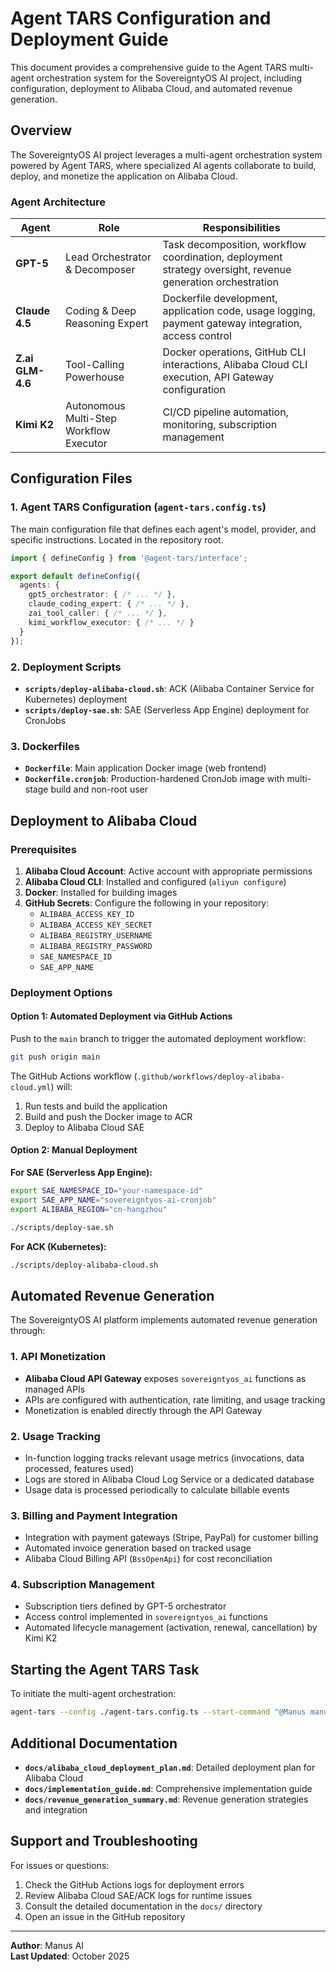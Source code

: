 # Agent TARS Configuration and Deployment Guide

This document provides a comprehensive guide to the Agent TARS multi-agent orchestration system for the SovereigntyOS AI project, including configuration, deployment to Alibaba Cloud, and automated revenue generation.

## Overview

The SovereigntyOS AI project leverages a multi-agent orchestration system powered by Agent TARS, where specialized AI agents collaborate to build, deploy, and monetize the application on Alibaba Cloud.

### Agent Architecture

| Agent | Role | Responsibilities |
|-------|------|------------------|
| **GPT-5** | Lead Orchestrator & Decomposer | Task decomposition, workflow coordination, deployment strategy oversight, revenue generation orchestration |
| **Claude 4.5** | Coding & Deep Reasoning Expert | Dockerfile development, application code, usage logging, payment gateway integration, access control |
| **Z.ai GLM-4.6** | Tool-Calling Powerhouse | Docker operations, GitHub CLI interactions, Alibaba Cloud CLI execution, API Gateway configuration |
| **Kimi K2** | Autonomous Multi-Step Workflow Executor | CI/CD pipeline automation, monitoring, subscription management |

## Configuration Files

### 1. Agent TARS Configuration (`agent-tars.config.ts`)

The main configuration file that defines each agent's model, provider, and specific instructions. Located in the repository root.

```typescript
import { defineConfig } from '@agent-tars/interface';

export default defineConfig({
  agents: {
    gpt5_orchestrator: { /* ... */ },
    claude_coding_expert: { /* ... */ },
    zai_tool_caller: { /* ... */ },
    kimi_workflow_executor: { /* ... */ }
  }
});
```

### 2. Deployment Scripts

*   **`scripts/deploy-alibaba-cloud.sh`**: ACK (Alibaba Container Service for Kubernetes) deployment
*   **`scripts/deploy-sae.sh`**: SAE (Serverless App Engine) deployment for CronJobs

### 3. Dockerfiles

*   **`Dockerfile`**: Main application Docker image (web frontend)
*   **`Dockerfile.cronjob`**: Production-hardened CronJob image with multi-stage build and non-root user

## Deployment to Alibaba Cloud

### Prerequisites

1.  **Alibaba Cloud Account**: Active account with appropriate permissions
2.  **Alibaba Cloud CLI**: Installed and configured (`aliyun configure`)
3.  **Docker**: Installed for building images
4.  **GitHub Secrets**: Configure the following in your repository:
    *   `ALIBABA_ACCESS_KEY_ID`
    *   `ALIBABA_ACCESS_KEY_SECRET`
    *   `ALIBABA_REGISTRY_USERNAME`
    *   `ALIBABA_REGISTRY_PASSWORD`
    *   `SAE_NAMESPACE_ID`
    *   `SAE_APP_NAME`

### Deployment Options

#### Option 1: Automated Deployment via GitHub Actions

Push to the `main` branch to trigger the automated deployment workflow:

```bash
git push origin main
```

The GitHub Actions workflow (`.github/workflows/deploy-alibaba-cloud.yml`) will:
1.  Run tests and build the application
2.  Build and push the Docker image to ACR
3.  Deploy to Alibaba Cloud SAE

#### Option 2: Manual Deployment

**For SAE (Serverless App Engine):**

```bash
export SAE_NAMESPACE_ID="your-namespace-id"
export SAE_APP_NAME="sovereigntyos-ai-cronjob"
export ALIBABA_REGION="cn-hangzhou"

./scripts/deploy-sae.sh
```

**For ACK (Kubernetes):**

```bash
./scripts/deploy-alibaba-cloud.sh
```

## Automated Revenue Generation

The SovereigntyOS AI platform implements automated revenue generation through:

### 1. API Monetization

*   **Alibaba Cloud API Gateway** exposes `sovereigntyos_ai` functions as managed APIs
*   APIs are configured with authentication, rate limiting, and usage tracking
*   Monetization is enabled directly through the API Gateway

### 2. Usage Tracking

*   In-function logging tracks relevant usage metrics (invocations, data processed, features used)
*   Logs are stored in Alibaba Cloud Log Service or a dedicated database
*   Usage data is processed periodically to calculate billable events

### 3. Billing and Payment Integration

*   Integration with payment gateways (Stripe, PayPal) for customer billing
*   Automated invoice generation based on tracked usage
*   Alibaba Cloud Billing API (`BssOpenApi`) for cost reconciliation

### 4. Subscription Management

*   Subscription tiers defined by GPT-5 orchestrator
*   Access control implemented in `sovereigntyos_ai` functions
*   Automated lifecycle management (activation, renewal, cancellation) by Kimi K2

## Starting the Agent TARS Task

To initiate the multi-agent orchestration:

```bash
agent-tars --config ./agent-tars.config.ts --start-command "@Manus manus-ai start task [SovereigntyOS] Production Build & Hardening for CronJob Image, Alibaba Cloud Deployment, and Automated Revenue Generation"
```

## Additional Documentation

*   **`docs/alibaba_cloud_deployment_plan.md`**: Detailed deployment plan for Alibaba Cloud
*   **`docs/implementation_guide.md`**: Comprehensive implementation guide
*   **`docs/revenue_generation_summary.md`**: Revenue generation strategies and integration

## Support and Troubleshooting

For issues or questions:
1.  Check the GitHub Actions logs for deployment errors
2.  Review Alibaba Cloud SAE/ACK logs for runtime issues
3.  Consult the detailed documentation in the `docs/` directory
4.  Open an issue in the GitHub repository

---

**Author**: Manus AI  
**Last Updated**: October 2025

